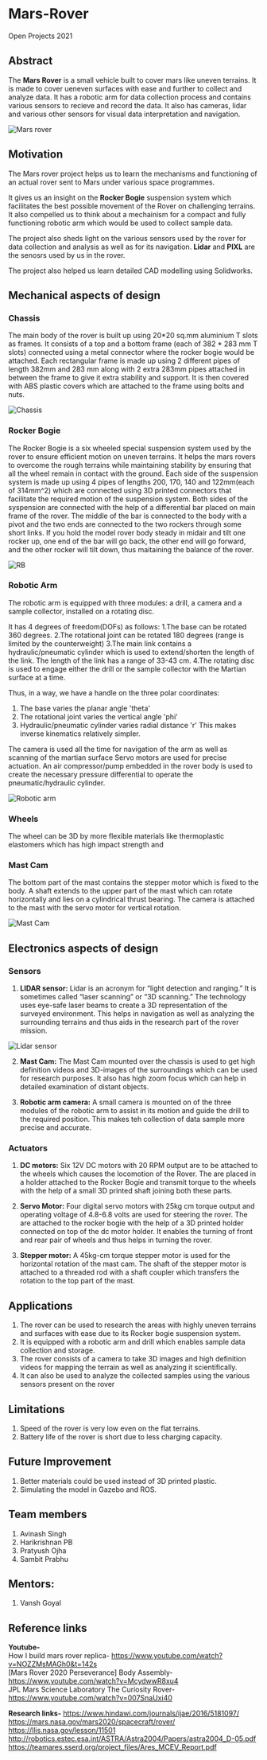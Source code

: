 # Mars-Rover
Open Projects 2021

## Abstract
The **Mars Rover** is a small vehicle built to cover mars like uneven terrains. It is made to cover ueneven surfaces with ease and further to collect and analyze data. It has a robotic arm for data collection process and contains various sensors to recieve and record the data. It also has cameras, lidar and various other sensors for visual data interpretation and navigation.

![Mars rover](Images%20and%20Videos/Images/MarsRover.JPG)

## Motivation
The Mars rover project helps us to learn the mechanisms and functioning of an actual rover sent to Mars under various space programmes. 

It gives us an insight on the **Rocker Bogie** suspension system which facilitates the best possible movement of the Rover on challenging terrains. It also compelled us to think about a mechainism for a compact and fully functioning robotic arm which would be used to collect sample data.

The project also sheds light on the various sensors used by the rover for data collection and analysis as well as for its navigation. **Lidar** and **PIXL** are the senosrs used by us in the rover. 

The project also helped us learn detailed CAD modelling using Solidworks.

## Mechanical aspects of design
 
### Chassis
The main body of the rover is built up using 20*20 sq.mm aluminium T slots as frames. It consists of a top and a bottom frame (each of 382 * 283 mm T slots) connected using a metal connector where the rocker bogie would be attached. Each rectangular frame is made up using 2 different pipes of length 382mm and 283 mm along with 2 extra 283mm pipes attached in between the frame to give it extra stability and support. It is then covered with ABS plastic covers which are attached to the frame using bolts and nuts.


![Chassis](Images%20and%20Videos/Images/Chassis%20Mainframe.png)

### Rocker Bogie
The Rocker Bogie is a six wheeled special suspension system used by the rover to ensure efficient motion on uneven terrains. It helps the mars rovers to overcome the rough terrains while maintaining stability by ensuring that all the wheel remain in contact with the ground. Each side of the suspension system is made up using 4 pipes of lengths 200, 170, 140 and 122mm(each of 314mm^2) which are connected using 3D printed connectors that facilitate the required motion of the suspension system. Both sides of the syspension are connected with the help of a differential bar placed on main frame of the rover. The middle of the bar is connected to the body with a pivot and the two ends are connected to the two rockers through some short links. If you hold the model rover body steady in midair and tilt one rocker up, one end of the bar will go back, the other end will go forward, and the other rocker will tilt down, thus maitaining the balance of the rover. 


![RB](Images%20and%20Videos/Images/Rocker%20Bogie.png)

### Robotic Arm
The robotic arm is equipped with three modules: a drill, a camera and a sample collector, installed on a rotating disc.

It has 4 degrees of freedom(DOFs) as follows:
1.The base can be rotated 360 degrees.
2.The rotational joint can be rotated 180 degrees (range is limited by the counterweight)
3.The main link contains a hydraulic/pneumatic cylinder which is used to extend/shorten the length of the link. The length of the link has a range of 33-43 cm. 
4.The rotating disc is used to engage either the drill or the sample collector with the Martian surface at a time.

Thus, in a way, we have a handle on the three polar coordinates:
1. The base varies the planar angle 'theta'
2. The rotational joint varies the vertical angle 'phi'
3. Hydraulic/pneumatic cylinder varies radial distance 'r'
This makes inverse kinematics relatively simpler.
 
The camera is used all the time for navigation of the arm as well as scanning of the martian surface
Servo motors are used for precise actuation.
An air compressor/pump embedded in the rover body is used to create the necessary pressure differential to operate the pneumatic/hydraulic cylinder.

![Robotic arm](Images%20and%20Videos/Images/Robotic%20Arm.JPG)
### Wheels
The wheel can be 3D by more flexible materials like thermoplastic elastomers which has high impact strength and


### Mast Cam
The bottom part of the mast contains the stepper motor which is fixed to the body. A shaft extends to the upper part of the mast which can rotate horizontally and lies on a cylindrical thrust bearing. The camera is attached to the mast with the servo motor for vertical rotation.

![Mast Cam](Images%20and%20Videos/Images/Mast%20cam.png)


## Electronics aspects of design

### Sensors
1. **LIDAR sensor:**
Lidar is an acronym for “light detection and ranging.” It is sometimes called “laser scanning” or “3D scanning.” The technology uses eye-safe laser beams to create a 3D representation of the surveyed environment. This helps in navigation as well as analyzing the surrounding terrains and thus aids in the research part of the rover mission.

![Lidar sensor](Images%20and%20Videos/Images/LIDAR%20sensor.png)

2. **Mast Cam:**
The Mast Cam mounted over the chassis is used to get high definition videos and 3D-images of the surroundings which can be used for research purposes. It also has high zoom focus which can help in detailed examination of distant objects.

3. **Robotic arm camera:**
A small camera is mounted on of the three modules of the robotic arm to assist in its motion and guide the drill to the required position. This makes teh collection of data sample more precise and accurate.

### Actuators
1. **DC motors:**
Six 12V DC motors with 20 RPM output are to be attached to the wheels which causes the locomotion of the Rover. The are placed in a holder attached to the Rocker Bogie and transmit torque to the wheels with the help of a small 3D printed shaft joining both these parts.

2. **Servo Motor:**
Four digital servo motors with 25kg cm torque output and operating voltage of 4.8-6.8 volts are used for steering the rover. The are attached to the rocker bogie with the help of a 3D printed holder connected on top of the dc motor holder. It enables the turning of front and rear pair of wheels and thus helps in turning the rover.

3. **Stepper motor:**
A 45kg-cm torque stepper motor is used for the horizontal rotation of the mast cam. The shaft of the stepper motor is attached to a threaded rod with a shaft coupler which transfers the rotation to the top part of the mast.

## Applications
1. The rover can be used to research the areas with highly uneven terrains and surfaces with ease due to its Rocker bogie suspension system.
2. It is equipped with a robotic arm and drill which enables sample data collection and storage.
3. The rover consists of a camera to take 3D images and high definition videos for mapping the terrain as well as analyzing it scientifically.
4. It can also be used to analyze the collected samples using the various sensors present on the rover

## Limitations
1. Speed of the rover is very low even on the flat terrains.
2. Battery life of the rover is short due to less charging capacity.

## Future Improvement
1. Better materials could be used instead of 3D printed plastic.  
2. Simulating the model in Gazebo and ROS.  


## Team members
1. Avinash Singh
2. Harikrishnan PB
3. Pratyush Ojha
4. Sambit Prabhu

## Mentors:
1. Vansh Goyal

## Reference links
**Youtube-**  
How I build mars rover replica- https://www.youtube.com/watch?v=NOZZMsMAGh0&t=142s  
[Mars Rover 2020 Perseverance] Body Assembly- https://www.youtube.com/watch?v=McydwwR8xu4  
JPL Mars Science Laboratory The Curiosity Rover- https://www.youtube.com/watch?v=007SnaUxi40  


**Research links-**
https://www.hindawi.com/journals/ijae/2016/5181097/  
https://mars.nasa.gov/mars2020/spacecraft/rover/  
https://llis.nasa.gov/lesson/11501  
http://robotics.estec.esa.int/ASTRA/Astra2004/Papers/astra2004_D-05.pdf  
https://teamares.sserd.org/project_files/Ares_MCEV_Report.pdf  


